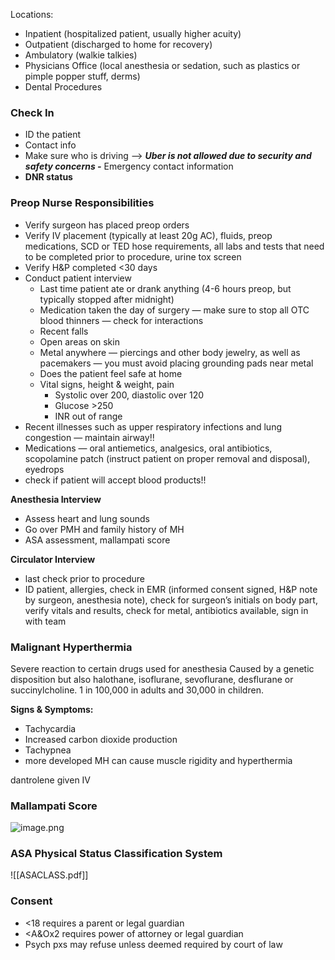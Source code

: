 Locations:
- Inpatient (hospitalized patient, usually higher acuity) 
- Outpatient (discharged to home for recovery) 
- Ambulatory (walkie talkies)
- Physicians Office (local anesthesia or sedation, such as plastics or pimple popper stuff, derms)
- Dental Procedures 

### **Check In**
- ID the patient
- Contact info
- Make sure who is driving —> ***Uber is not allowed due to security and safety concerns
-*** Emergency contact information
- **DNR status**
### **Preop Nurse Responsibilities**
- Verify surgeon has placed preop orders
- Verify IV placement (typically at least 20g AC), fluids, preop medications, SCD or TED hose requirements, all labs and tests that need to be completed prior to procedure, urine tox screen
- Verify H&P completed <30 days
- Conduct patient interview
    - Last time patient ate or drank anything (4-6 hours preop, but typically stopped after midnight)
    - Medication taken the day of surgery — make sure to stop all OTC blood thinners — check for interactions
    - Recent falls
    - Open areas on skin
    - Metal anywhere — piercings and other body jewelry, as well as pacemakers — you must avoid placing grounding pads near metal
    - Does the patient feel safe at home
    - Vital signs, height & weight, pain
        - Systolic over 200, diastolic over 120
        - Glucose >250
        - INR out of range
- Recent illnesses such as upper respiratory infections and lung congestion — maintain airway!!
- Medications — oral antiemetics, analgesics, oral antibiotics, scopolamine patch (instruct patient on proper removal and disposal), eyedrops
- check if patient will accept blood products!!

**Anesthesia Interview**
- Assess heart and lung sounds
- Go over PMH and family history of MH 
- ASA assessment, mallampati score 

**Circulator Interview** 
- last check prior to procedure
- ID patient, allergies, check in EMR (informed consent signed, H&P note by surgeon, anesthesia note), check for surgeon’s initials on body part, verify vitals and results, check for metal, antibiotics available, sign in with team

### Malignant Hyperthermia
Severe reaction to certain drugs used for anesthesia
Caused by a genetic disposition but also halothane, isoflurane, sevoflurane, desflurane or succinylcholine. 1 in 100,000 in adults and 30,000 in children. 

**Signs & Symptoms:** 
- Tachycardia
- Increased carbon dioxide production
- Tachypnea
- more developed MH can cause muscle rigidity and hyperthermia

dantrolene given IV 

### Mallampati Score
![image.png](image.png)

### ASA Physical Status Classification System
![[ASACLASS.pdf]]

### Consent
- <18 requires a parent or legal guardian
- <A&Ox2 requires power of attorney or legal guardian
- Psych pxs may refuse unless deemed required by court of law